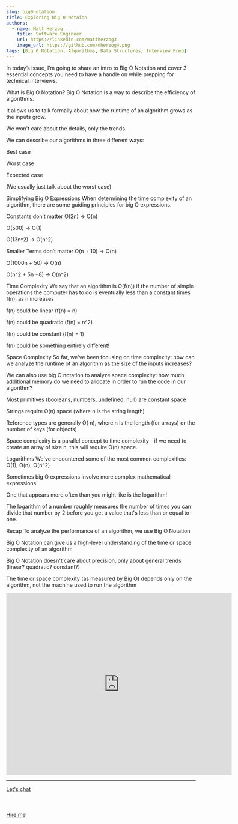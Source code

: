 ```yaml
---
slug: big0notation
title: Exploring Big 0 Notaion
authors:
  - name: Matt Herzog
    title: Software Engineer
    url: https://linkedin.com/mattherzog3
    image_url: https://github.com/mherzog4.png
tags: [Big 0 Notation, Algorithms, Data Structures, Interview Prep]
---
```


In today’s issue, I’m going to share an intro to Big O Notation and cover 3 essential concepts you need to have a handle on while prepping for technical interviews.

What is Big O Notation?
Big O Notation is a way to describe the efficiency of algorithms.

It allows us to talk formally about how the runtime of an algorithm grows as the inputs grow.

We won't care about the details, only the trends.

We can describe our algorithms in three different ways:

Best case

Worst case

Expected case

(We usually just talk about the worst case)


Simplifying Big O Expressions
When determining the time complexity of an algorithm, there are some guiding principles for big O expressions.

Constants don’t matter
O(2n) → O(n)

O(500) → O(1)

O(13n^2) → O(n^2)

Smaller Terms don’t matter
O(n + 10) → O(n)

O(1000n + 50) → O(n)

O(n^2 + 5n +8) → O(n^2)

Time Complexity
We say that an algorithm is O(f(n)) if the number of simple operations the computer has to do is eventually less than a constant times f(n), as n increases

f(n) could be linear (f(n) = n)

f(n) could be quadratic (f(n) = n^2)

f(n) could be constant (f(n) = 1)

f(n) could be something entirely different!

Space Complexity
So far, we've been focusing on time complexity: how can we analyze the runtime of an algorithm as the size of the inputs increases?

We can also use big O notation to analyze space complexity: how much additional memory do we need to allocate in order to run the code in our algorithm?

Most primitives (booleans, numbers, undefined, null) are constant space

Strings require O(n) space (where n is the string length)

Reference types are generally O( n), where n is the length (for arrays) or the number of keys (for objects)

Space complexity is a parallel concept to time complexity - if we need to create an array of size n, this will require O(n) space.

Logarithms
We've encountered some of the most common complexities: O(1), O(n), O(n^2)

Sometimes big O expressions involve more complex mathematical expressions

One that appears more often than you might like is the logarithm!

The logarithm of a number roughly measures the number of times you can divide that number by 2 before you get a value that's less than or equal to one.


Recap
To analyze the performance of an algorithm, we use Big O Notation

Big O Notation can give us a high-level understanding of the time or space complexity of an algorithm

Big O Notation doesn't care about precision, only about general trends (linear? quadratic? constant?)

The time or space complexity (as measured by Big O) depends only on the algorithm, not the machine used to run the algorithm

<iframe src="https://docs.google.com/forms/d/e/1FAIpQLSephH4LK7APewJxpbb8_cpns4ldt4-DJClRAXEyqZgXpCwHHg/viewform?embedded=true" width="600" height="484" frameborder="0" marginheight="0" marginwidth="0">Loading…</iframe>


<hr></hr>

<a href="https://calendly.com/mattherzog/quick-chat" target="_blank">Let's chat</a>
<br></br>
<br></br>
<a href="https://directsystems.io/" target="_blank">Hire me</a>